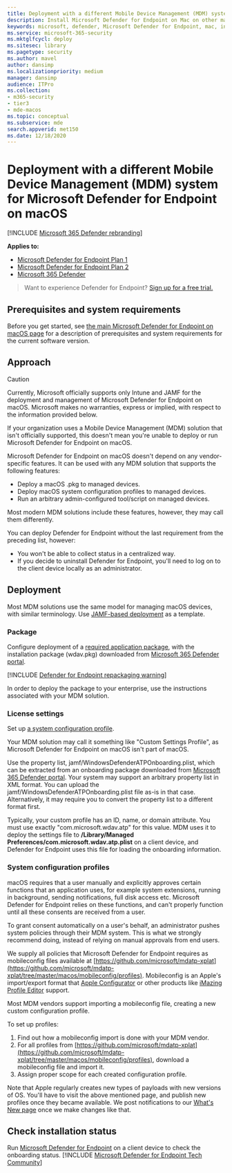 ```yaml
---
title: Deployment with a different Mobile Device Management (MDM) system for Microsoft Defender for Endpoint on Mac
description: Install Microsoft Defender for Endpoint on Mac on other management solutions.
keywords: microsoft, defender, Microsoft Defender for Endpoint, mac, installation, deploy, macos,  big sur, monterey, ventura, mde or mac
ms.service: microsoft-365-security
ms.mktglfcycl: deploy
ms.sitesec: library
ms.pagetype: security
ms.author: mavel
author: dansimp
ms.localizationpriority: medium
manager: dansimp
audience: ITPro
ms.collection: 
- m365-security
- tier3
- mde-macos
ms.topic: conceptual
ms.subservice: mde
search.appverid: met150
ms.date: 12/18/2020
---
```


# Deployment with a different Mobile Device Management (MDM) system for Microsoft Defender for Endpoint on macOS

[!INCLUDE [Microsoft 365 Defender rebranding](../../includes/microsoft-defender.md)]


**Applies to:**
- [Microsoft Defender for Endpoint Plan 1](https://go.microsoft.com/fwlink/p/?linkid=2154037)
- [Microsoft Defender for Endpoint Plan 2](https://go.microsoft.com/fwlink/p/?linkid=2154037)
- [Microsoft 365 Defender](https://go.microsoft.com/fwlink/?linkid=2118804)

> Want to experience Defender for Endpoint? [Sign up for a free trial.](https://signup.microsoft.com/create-account/signup?products=7f379fee-c4f9-4278-b0a1-e4c8c2fcdf7e&ru=https://aka.ms/MDEp2OpenTrial?ocid=docs-wdatp-investigateip-abovefoldlink)
 
## Prerequisites and system requirements

Before you get started, see [the main Microsoft Defender for Endpoint on macOS page](microsoft-defender-endpoint-mac.md) for a description of prerequisites and system requirements for the current software version.


## Approach

> [!CAUTION]
> Currently, Microsoft officially supports only Intune and JAMF for the deployment and management of Microsoft Defender for Endpoint on macOS. Microsoft makes no warranties, express or implied, with respect to the information provided below.

If your organization uses a Mobile Device Management (MDM) solution that isn't officially supported, this doesn't mean you're unable to deploy or run Microsoft Defender for Endpoint on macOS.

Microsoft Defender for Endpoint on macOS doesn't depend on any vendor-specific features. It can be used with any MDM solution that supports the following features:

- Deploy a macOS .pkg to managed devices.
- Deploy macOS system configuration profiles to managed devices.
- Run an arbitrary admin-configured tool/script on managed devices.

Most modern MDM solutions include these features, however, they may call them differently.

You can deploy Defender for Endpoint without the last requirement from the preceding list, however:

- You won't be able to collect status in a centralized way.
- If you decide to uninstall Defender for Endpoint, you'll need to log on to the client device locally as an administrator.

## Deployment

Most MDM solutions use the same model for managing macOS devices, with similar terminology. Use [JAMF-based deployment](mac-install-with-jamf.md) as a template.

### Package

Configure deployment of a [required application package](mac-install-with-jamf.md), 
with the installation package (wdav.pkg) downloaded from [Microsoft 365 Defender portal](mac-install-with-jamf.md).


[!INCLUDE [Defender for Endpoint repackaging warning](../../includes/repackaging-warning.md)]


In order to deploy the package to your enterprise, use the instructions associated with your MDM solution.

### License settings

Set up [a system configuration profile](mac-install-with-jamf.md). 

Your MDM solution may call it something like "Custom Settings Profile", as Microsoft Defender for Endpoint on macOS isn't part of macOS.

Use the property list, jamf/WindowsDefenderATPOnboarding.plist, which can be extracted from an onboarding package downloaded from [Microsoft 365 Defender portal](mac-install-with-jamf.md).
Your system may support an arbitrary property list in XML format. You can upload the jamf/WindowsDefenderATPOnboarding.plist file as-is in that case.
Alternatively, it may require you to convert the property list to a different format first.

Typically, your custom profile has an ID, name, or domain attribute. You must use exactly "com.microsoft.wdav.atp" for this value.
MDM uses it to deploy the settings file to **/Library/Managed Preferences/com.microsoft.wdav.atp.plist** on a client device, and Defender for Endpoint uses this file for loading the onboarding information.

### System configuration profiles

macOS requires that a user manually and explicitly approves certain functions that an application uses, for example system extensions, running in background, sending notifications, full disk access etc. Microsoft Defender for Endpoint relies on these functions, and can't properly function until all these consents are received from a user.

To grant consent automatically on a user's behalf, an administrator pushes system policies through their MDM system. This is what we strongly recommend doing, instead of relying on manual approvals from end users.

We supply all policies that Microsoft Defender for Endpoint requires as mobileconfig files available at [https://github.com/microsoft/mdatp-xplat](https://github.com/microsoft/mdatp-xplat/tree/master/macos/mobileconfig/profiles). Mobileconfig is an Apple's import/export format that [Apple Configurator](https://support.apple.com/apple-configurator) or other products like [iMazing Profile Editor](https://imazing.com/profile-editor) support.

Most MDM vendors support importing a mobileconfig file, creating a new custom configuration profile.

To set up profiles:

1) Find out how a mobileconfig import is done with your MDM vendor.
2) For all profiles from [https://github.com/microsoft/mdatp-xplat](https://github.com/microsoft/mdatp-xplat/tree/master/macos/mobileconfig/profiles), download a mobileconfig file and import it.
3) Assign proper scope for each created configuration profile.

Note that Apple regularly creates new types of payloads with new versions of OS.
You'll have to visit the above mentioned page, and publish new profiles once they became available.
We post notifications to our [What's New page](mac-whatsnew.md) once we make changes like that.

## Check installation status

Run [Microsoft Defender for Endpoint](mac-install-with-jamf.md) on a client device to check the onboarding status.
[!INCLUDE [Microsoft Defender for Endpoint Tech Community](../../includes/defender-mde-techcommunity.md)]
